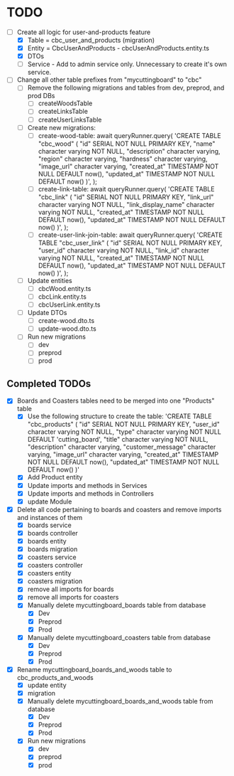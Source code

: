 # TODO

* [ ] Create all logic for user-and-products feature
  * [x] Table = cbc_user_and_products (migration)
  * [x] Entity = CbcUserAndProducts - cbcUserAndProducts.entity.ts
  * [x] DTOs
  * [ ] Service - Add to admin service only.  Unnecessary to create it's own service.
* [ ] Change all other table prefixes from "mycuttingboard" to "cbc"
  * [ ] Remove the following migrations and tables from dev, preprod, and prod DBs
    * [ ] createWoodsTable
    * [ ] createLinksTable
    * [ ] createUserLinksTable
  * [ ] Create new migrations:
    * [ ] create-wood-table:
      await queryRunner.query(
        'CREATE TABLE "cbc_wood" (
          "id" SERIAL NOT NULL PRIMARY KEY,
          "name" character varying NOT NULL,
          "description" character varying,
          "region" character varying,
          "hardness" character varying,
          "image_url" character varying,
          "created_at" TIMESTAMP NOT NULL DEFAULT now(),
          "updated_at" TIMESTAMP NOT NULL DEFAULT now()
        )',
      );
    * [ ] create-link-table:
      await queryRunner.query(
        'CREATE TABLE "cbc_link" (
          "id" SERIAL NOT NULL PRIMARY KEY,
          "link_url" character varying NOT NULL,
          "link_display_name" character varying NOT NULL,
          "created_at" TIMESTAMP NOT NULL DEFAULT now(),
          "updated_at" TIMESTAMP NOT NULL DEFAULT now()
        )',
      );
    * [ ] create-user-link-join-table:
      await queryRunner.query(
      'CREATE TABLE "cbc_user_link" (
        "id" SERIAL NOT NULL PRIMARY KEY,
        "user_id" character varying NOT NULL,
        "link_id" character varying NOT NULL,
        "created_at" TIMESTAMP NOT NULL DEFAULT now(),
        "updated_at" TIMESTAMP NOT NULL DEFAULT now()
        )',
      );
  * [ ] Update entities
    * [ ] cbcWood.entity.ts
    * [ ] cbcLink.entity.ts
    * [ ] cbcUserLink.entity.ts
  * [ ] Update DTOs
    * [ ] create-wood.dto.ts
    * [ ] update-wood.dto.ts
  * [ ] Run new migrations
    * [ ] dev
    * [ ] preprod
    * [ ] prod

## Completed TODOs

* [X] Boards and Coasters tables need to be merged into one "Products" table
  * [x] Use the following structure to create the table:
  'CREATE TABLE "cbc_products" (
      "id" SERIAL NOT NULL PRIMARY KEY,
      "user_id" character varying NOT NULL,
      "type" character varying NOT NULL DEFAULT 'cutting_board',
      "title" character varying NOT NULL,
      "description" character varying,
      "customer_message" character varying,
      "image_url" character varying,
      "created_at" TIMESTAMP NOT NULL DEFAULT now(),
      "updated_at" TIMESTAMP NOT NULL DEFAULT now()
    )'
  * [x] Add Product entity
  * [x] Update imports and methods in Services
  * [x] Update imports and methods in Controllers
  * [x] update Module
* [x] Delete all code pertaining to boards and coasters and remove imports and instances of them
  * [x] boards service
  * [x] boards controller
  * [x] boards entity
  * [x] boards migration
  * [x] coasters service
  * [x] coasters controller
  * [x] coasters entity
  * [x] coasters migration
  * [x] remove all imports for boards
  * [x] remove all imports for coasters
  * [x] Manually delete mycuttingboard_boards table from database
    * [x] Dev
    * [x] Preprod
    * [x] Prod
  * [x] Manually delete mycuttingboard_coasters table from database
    * [x] Dev
    * [x] Preprod
    * [x] Prod
* [x] Rename mycuttingboard_boards_and_woods table to cbc_products_and_woods
  * [x] update entity
  * [x] migration
  * [x] Manually delete mycuttingboard_boards_and_woods table from database
    * [x] Dev
    * [x] Preprod
    * [x] Prod
  * [x] Run new migrations
    * [x] dev
    * [x] preprod
    * [x] prod
